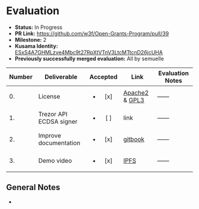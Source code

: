 # Evaluation

- **Status:** In Progress
- **PR Link:** https://github.com/w3f/Open-Grants-Program/pull/39
- **Milestone:** 2
- **Kusama Identity:** [ESxS4A7GHMLzve4Mbc9t27RpXtVTnV3LtcMTtcnD26jcUHA](https://polkascan.io/pre/kusama/account/ESxS4A7GHMLzve4Mbc9t27RpXtVTnV3LtcMTtcnD26jcUHA)
- **Previously successfully merged evaluation:** All by semuelle

| Number | Deliverable             |        Accepted        | Link                                                                                                                                | Evaluation Notes |
| ------ | ----------------------- | :--------------------: | ----------------------------------------------------------------------------------------------------------------------------------- | ---------------- |
| 0.     | License                 | <ul><li>[x] </li></ul> | [Apache2](https://github.com/hoonsubin/apps/blob/master/LICENSE) & [GPL3](https://github.com/PlasmNetwork/Plasm/blob/dusty/LICENSE) | ——               |
| 1.     | Trezor API ECDSA signer | <ul><li>[ ] </li></ul> | link                                                                                                                                | ——               |
| 2.     | Improve documentation   | <ul><li>[x] </li></ul> | [gitbook](https://docs.plasmnet.io/build/metamask-signatures)                                                                       | ——               |
| 3.     | Demo video              | <ul><li>[x] </li></ul> | [IPFS](https://ipfs.io/ipfs/QmQx3SirhivZ3E3FqCgFYiv6NypV4oysy9beVWX77GxADx/polkadotjs-metamask.mp4)                                 | ——               |

## General Notes

-
